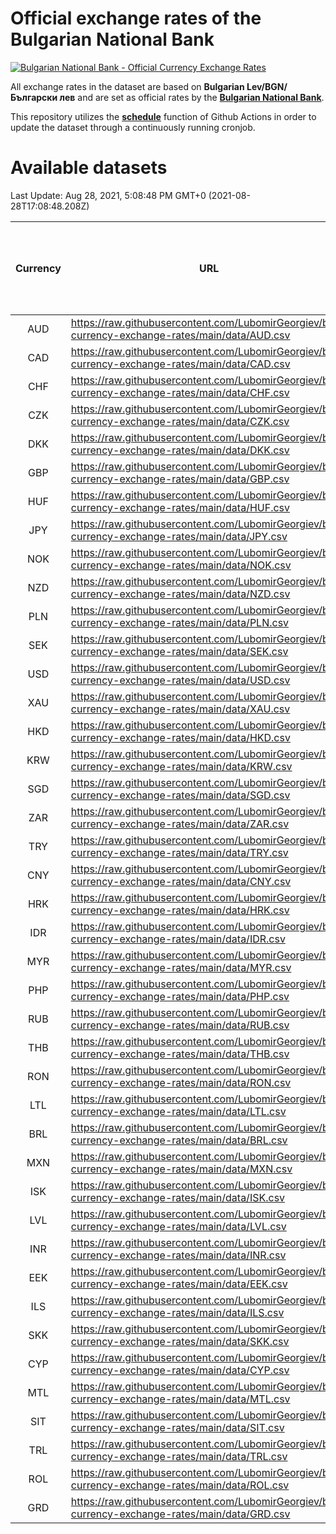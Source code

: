 # Official exchange rates of the Bulgarian National Bank

[![Bulgarian National Bank - Official Currency Exchange Rates](https://github.com/LubomirGeorgiev/bnb-currency-exchange-rates/actions/workflows/update-rates.yml/badge.svg?branch=main)](https://github.com/LubomirGeorgiev/bnb-currency-exchange-rates/actions/workflows/update-rates.yml)

All exchange rates in the dataset are based on **Bulgarian Lev/BGN/Български лев** and are set as official rates by the [**Bulgarian National Bank**](https://www.bnb.bg/Statistics/StExternalSector/StExchangeRates/StERForeignCurrencies/index.htm?toLang=_EN).

This repository utilizes the [**schedule**](https://docs.github.com/en/actions/reference/events-that-trigger-workflows) function of Github Actions in order to update the dataset through a continuously running cronjob.

# Available datasets

<!-- START LINKS (DO NOT EVER FU*ING DELETE THIS COMMENT FOR THE LOVE OF YOUR LIFE!!! IF YOU ARE CURIOS HOW IT WORKS, YOU CAN HAVE A LOOK AT ./src/updateReadme.ts) -->

Last Update: Aug 28, 2021, 5:08:48 PM GMT+0 (2021-08-28T17:08:48.208Z)

| Currency | URL                                                                                             | Number of records | Number of missing days that were filled in |
| :------: | ----------------------------------------------------------------------------------------------- | :---------------: | :----------------------------------------: |
|   AUD    | https://raw.githubusercontent.com/LubomirGeorgiev/bnb-currency-exchange-rates/main/data/AUD.csv |       7875        |                    2429                    |
|   CAD    | https://raw.githubusercontent.com/LubomirGeorgiev/bnb-currency-exchange-rates/main/data/CAD.csv |       7875        |                    2429                    |
|   CHF    | https://raw.githubusercontent.com/LubomirGeorgiev/bnb-currency-exchange-rates/main/data/CHF.csv |       7875        |                    2429                    |
|   CZK    | https://raw.githubusercontent.com/LubomirGeorgiev/bnb-currency-exchange-rates/main/data/CZK.csv |       7875        |                    2429                    |
|   DKK    | https://raw.githubusercontent.com/LubomirGeorgiev/bnb-currency-exchange-rates/main/data/DKK.csv |       7875        |                    2429                    |
|   GBP    | https://raw.githubusercontent.com/LubomirGeorgiev/bnb-currency-exchange-rates/main/data/GBP.csv |       7875        |                    2429                    |
|   HUF    | https://raw.githubusercontent.com/LubomirGeorgiev/bnb-currency-exchange-rates/main/data/HUF.csv |       7875        |                    2429                    |
|   JPY    | https://raw.githubusercontent.com/LubomirGeorgiev/bnb-currency-exchange-rates/main/data/JPY.csv |       7875        |                    2429                    |
|   NOK    | https://raw.githubusercontent.com/LubomirGeorgiev/bnb-currency-exchange-rates/main/data/NOK.csv |       7875        |                    2429                    |
|   NZD    | https://raw.githubusercontent.com/LubomirGeorgiev/bnb-currency-exchange-rates/main/data/NZD.csv |       7875        |                    2429                    |
|   PLN    | https://raw.githubusercontent.com/LubomirGeorgiev/bnb-currency-exchange-rates/main/data/PLN.csv |       7875        |                    2429                    |
|   SEK    | https://raw.githubusercontent.com/LubomirGeorgiev/bnb-currency-exchange-rates/main/data/SEK.csv |       7875        |                    2429                    |
|   USD    | https://raw.githubusercontent.com/LubomirGeorgiev/bnb-currency-exchange-rates/main/data/USD.csv |       7875        |                    2429                    |
|   XAU    | https://raw.githubusercontent.com/LubomirGeorgiev/bnb-currency-exchange-rates/main/data/XAU.csv |       7875        |                    2431                    |
|   HKD    | https://raw.githubusercontent.com/LubomirGeorgiev/bnb-currency-exchange-rates/main/data/HKD.csv |       7573        |                    2338                    |
|   KRW    | https://raw.githubusercontent.com/LubomirGeorgiev/bnb-currency-exchange-rates/main/data/KRW.csv |       7573        |                    2338                    |
|   SGD    | https://raw.githubusercontent.com/LubomirGeorgiev/bnb-currency-exchange-rates/main/data/SGD.csv |       7573        |                    2338                    |
|   ZAR    | https://raw.githubusercontent.com/LubomirGeorgiev/bnb-currency-exchange-rates/main/data/ZAR.csv |       7573        |                    2338                    |
|   TRY    | https://raw.githubusercontent.com/LubomirGeorgiev/bnb-currency-exchange-rates/main/data/TRY.csv |       6056        |                    1869                    |
|   CNY    | https://raw.githubusercontent.com/LubomirGeorgiev/bnb-currency-exchange-rates/main/data/CNY.csv |       5936        |                    1833                    |
|   HRK    | https://raw.githubusercontent.com/LubomirGeorgiev/bnb-currency-exchange-rates/main/data/HRK.csv |       5936        |                    1833                    |
|   IDR    | https://raw.githubusercontent.com/LubomirGeorgiev/bnb-currency-exchange-rates/main/data/IDR.csv |       5936        |                    1833                    |
|   MYR    | https://raw.githubusercontent.com/LubomirGeorgiev/bnb-currency-exchange-rates/main/data/MYR.csv |       5936        |                    1833                    |
|   PHP    | https://raw.githubusercontent.com/LubomirGeorgiev/bnb-currency-exchange-rates/main/data/PHP.csv |       5936        |                    1833                    |
|   RUB    | https://raw.githubusercontent.com/LubomirGeorgiev/bnb-currency-exchange-rates/main/data/RUB.csv |       5936        |                    1833                    |
|   THB    | https://raw.githubusercontent.com/LubomirGeorgiev/bnb-currency-exchange-rates/main/data/THB.csv |       5936        |                    1833                    |
|   RON    | https://raw.githubusercontent.com/LubomirGeorgiev/bnb-currency-exchange-rates/main/data/RON.csv |       5877        |                    1815                    |
|   LTL    | https://raw.githubusercontent.com/LubomirGeorgiev/bnb-currency-exchange-rates/main/data/LTL.csv |       5150        |                    1579                    |
|   BRL    | https://raw.githubusercontent.com/LubomirGeorgiev/bnb-currency-exchange-rates/main/data/BRL.csv |       4966        |                    1536                    |
|   MXN    | https://raw.githubusercontent.com/LubomirGeorgiev/bnb-currency-exchange-rates/main/data/MXN.csv |       4966        |                    1536                    |
|   ISK    | https://raw.githubusercontent.com/LubomirGeorgiev/bnb-currency-exchange-rates/main/data/ISK.csv |       4873        |                    1505                    |
|   LVL    | https://raw.githubusercontent.com/LubomirGeorgiev/bnb-currency-exchange-rates/main/data/LVL.csv |       4785        |                    1465                    |
|   INR    | https://raw.githubusercontent.com/LubomirGeorgiev/bnb-currency-exchange-rates/main/data/INR.csv |       4599        |                    1422                    |
|   EEK    | https://raw.githubusercontent.com/LubomirGeorgiev/bnb-currency-exchange-rates/main/data/EEK.csv |       3995        |                    1221                    |
|   ILS    | https://raw.githubusercontent.com/LubomirGeorgiev/bnb-currency-exchange-rates/main/data/ILS.csv |       3877        |                    1205                    |
|   SKK    | https://raw.githubusercontent.com/LubomirGeorgiev/bnb-currency-exchange-rates/main/data/SKK.csv |       2969        |                    911                     |
|   CYP    | https://raw.githubusercontent.com/LubomirGeorgiev/bnb-currency-exchange-rates/main/data/CYP.csv |       2905        |                    889                     |
|   MTL    | https://raw.githubusercontent.com/LubomirGeorgiev/bnb-currency-exchange-rates/main/data/MTL.csv |       2603        |                    798                     |
|   SIT    | https://raw.githubusercontent.com/LubomirGeorgiev/bnb-currency-exchange-rates/main/data/SIT.csv |       2543        |                    779                     |
|   TRL    | https://raw.githubusercontent.com/LubomirGeorgiev/bnb-currency-exchange-rates/main/data/TRL.csv |       1817        |                    558                     |
|   ROL    | https://raw.githubusercontent.com/LubomirGeorgiev/bnb-currency-exchange-rates/main/data/ROL.csv |       1696        |                    523                     |
|   GRD    | https://raw.githubusercontent.com/LubomirGeorgiev/bnb-currency-exchange-rates/main/data/GRD.csv |        361        |                    109                     |

<!-- END LINKS (DO NOT EVER FU*ING DELETE THIS COMMENT FOR THE LOVE OF YOUR LIFE!!! IF YOU ARE CURIOS HOW IT WORKS, YOU CAN HAVE A LOOK AT ./src/updateReadme.ts) -->
